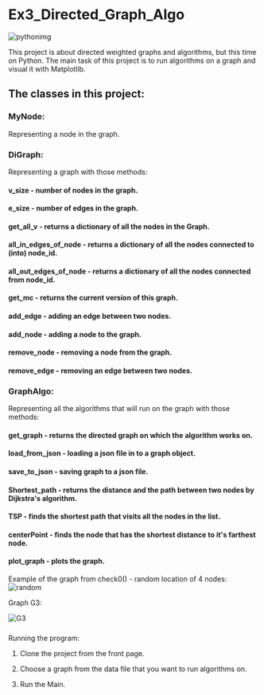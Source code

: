 # Ex3_Directed_Graph_Algo

![pythonimg](https://user-images.githubusercontent.com/84914845/147407782-95a92cd1-8b73-41f6-9b2f-c06c0d76064e.png)


This project is about directed weighted graphs and algorithms, but this time on Python.
The main task of this project is to run algorithms on a graph and visual it with Matplotlib.
## The classes in this project:
### MyNode:
Representing a node in the graph.
### DiGraph:
Representing a graph with those methods:
#### v_size - number of nodes in the graph.
#### e_size - number of edges in the graph.
#### get_all_v - returns a dictionary of all the nodes in the Graph.
#### all_in_edges_of_node - returns a dictionary of all the nodes connected to (into) node_id.
#### all_out_edges_of_node - returns a dictionary of all the nodes connected from node_id.
#### get_mc - returns the current version of this graph.
#### add_edge - adding an edge between two nodes.
#### add_node - adding a node to the graph.
#### remove_node - removing a node from the graph.
#### remove_edge - removing an edge between two nodes.
### GraphAlgo:
Representing all the algorithms that will run on the graph with those methods:
#### get_graph - returns the directed graph on which the algorithm works on.
#### load_from_json - loading a json file in to a graph object.
#### save_to_json - saving graph to a json file.
#### Shortest_path - returns the distance and the path between two nodes by Dijkstra's algorithm.
#### TSP - finds the shortest path that visits all the nodes in the list.
#### centerPoint - finds the node that has the shortest distance to it's farthest node.
#### plot_graph - plots the graph.

Example of the graph from check0() - random location of 4 nodes:
![random](https://user-images.githubusercontent.com/84914845/147069210-1aad4540-1b8e-422d-9b7a-e1b99798a0c4.jpg)



Graph G3:

![G3](https://user-images.githubusercontent.com/84914845/147069282-aff75a7b-4cd0-4820-ba4a-0dd1a69d63c9.jpg)

### 
Running the program:
1) Clone the project from the front page.

2) Choose a graph from the data file that you want to run algorithms on.

3) Run the Main.



